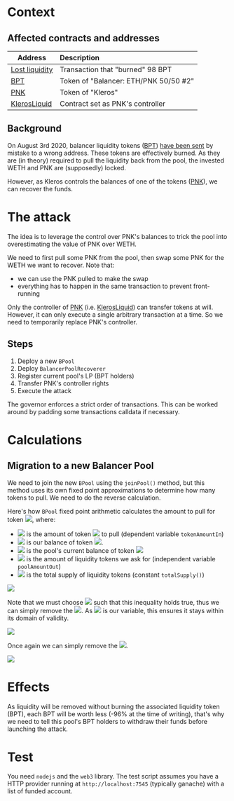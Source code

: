 # Context

## Affected contracts and addresses

|                                                    Address                                                     | Description                           |
| -------------------------------------------------------------------------------------------------------------- |:------------------------------------- |
| [Lost liquidity](https://etherscan.io/tx/0xbb26dbc1a8da0a136d95276bf6193244ca07075db8fbb8a9d56cfdd90571af90)   | Transaction that "burned" 98 BPT      |
| [BPT](https://etherscan.io/token/0xc81d50c17754b379f1088574cf723be4fb00307d)                                   | Token of "Balancer: ETH/PNK 50/50 #2" |
| [PNK](https://etherscan.io/token/0x93ed3fbe21207ec2e8f2d3c3de6e058cb73bc04d)                                   | Token of "Kleros"                     |
| [KlerosLiquid](https://etherscan.io/address/0x988b3a538b618c7a603e1c11ab82cd16dbe28069)                        | Contract set as PNK's controller      |

## Background

On August 3rd 2020, balancer liquidity tokens ([BPT](https://etherscan.io/token/0xc81d50c17754b379f1088574cf723be4fb00307d)) [have been sent](https://etherscan.io/tx/0xbb26dbc1a8da0a136d95276bf6193244ca07075db8fbb8a9d56cfdd90571af90) by mistake to a wrong address.
These tokens are effectively burned. As they are (in theory) required to pull the liquidity back from the pool, the invested WETH and PNK are (supposedly) locked.

However, as Kleros controls the balances of one of the tokens ([PNK](https://etherscan.io/token/0x93ed3fbe21207ec2e8f2d3c3de6e058cb73bc04d)), we can recover the funds.

# The attack

The idea is to leverage the control over PNK's balances to trick the pool into overestimating the value of PNK over WETH.

We need to first pull some PNK from the pool, then swap some PNK for the WETH we want to recover. Note that:
- we can use the PNK pulled to make the swap
- everything has to happen in the same transaction to prevent front-running

Only the controller of [PNK](https://etherscan.io/token/0x93ed3fbe21207ec2e8f2d3c3de6e058cb73bc04d) (i.e. [KlerosLiquid](https://etherscan.io/address/0x988b3a538b618c7a603e1c11ab82cd16dbe28069)) can transfer tokens at will. However, it can only execute a single arbitrary transaction at a time. So we need to temporarily replace PNK's controller.

## Steps

1. Deploy a new `BPool`
1. Deploy `BalancerPoolRecoverer`
1. Register current pool's LP (BPT holders)
1. Transfer PNK's controller rights
1. Execute the attack

The governor enforces a strict order of transactions. This can be worked around by padding some transactions calldata if necessary.

# Calculations

## Migration to a new Balancer Pool

We need to join the new `BPool` using the `joinPool()` method, but this method uses its own fixed point approximations to determine how many tokens to pull. We need to do the reverse calculation.

Here's how `BPool` fixed point arithmetic calculates the amount to pull for token <img src="https://latex.codecogs.com/svg.latex?t"/>, where:
- <img src="https://latex.codecogs.com/svg.latex?A_t"/> is the amount of token <img src="https://latex.codecogs.com/svg.latex?t"/> to pull (dependent variable `tokenAmountIn`)
- <img src="https://latex.codecogs.com/svg.latex?{A_t}'"/> is our balance of token <img src="https://latex.codecogs.com/svg.latex?t"/>.
- <img src="https://latex.codecogs.com/svg.latex?B_t"/> is the pool's current balance of token <img src="https://latex.codecogs.com/svg.latex?t"/>
- <img src="https://latex.codecogs.com/svg.latex?L_o"/> is the amount of liquidity tokens we ask for (independent variable `poolAmountOut`)
- <img src="https://latex.codecogs.com/svg.latex?L"/> is the total supply of liquidity tokens (constant `totalSupply()`)

<img src="https://latex.codecogs.com/svg.latex?{A_t}'\geq{A_t}=\left\lfloor\frac{\left\lfloor\frac{10^{18}L_o+\left\lfloor\frac{L}{2}\right\rfloor}{L}\right\rfloor{B_t}+5\cdot10^{17}}{10^{18}}\right\rfloor\quad\left(\approx\frac{L_o}{L}B_t\right)"/>

Note that we must choose <img src="https://latex.codecogs.com/svg.latex?L_o"/> such that this inequality holds true, thus we can simply remove the <img src="https://latex.codecogs.com/svg.latex?\lfloor\cdot\rfloor"/>. As <img src="https://latex.codecogs.com/svg.latex?L_o"/> is our variable, this ensures it stays within its domain of validity.

<img src="https://latex.codecogs.com/svg.latex?\begin{align*}&{A_t}'&\geq&\frac{\left\lfloor\frac{10^{18}L_o+\left\lfloor\frac{L}{2}\right\rfloor}{L}\right\rfloor{B_t}+5\cdot10^{17}}{10^{18}}\\\iff&\frac{10^{18}{A_t}'-5\cdot10^{17}}{B_t}&\geq&\left\lfloor\frac{10^{18}L_o+\left\lfloor\frac{L}{2}\right\rfloor}{L}\right\rfloor\end{align*}"/>

Once again we can simply remove the <img src="https://latex.codecogs.com/svg.latex?\lfloor\cdot\rfloor"/>.

<img src="https://latex.codecogs.com/svg.latex?\begin{align*}&\frac{10^{18}{A_t}'-5\cdot10^{17}}{B_t}&\geq&\frac{10^{18}L_o+\left\lfloor\frac{L}{2}\right\rfloor}{L}\\\iff&\frac{\frac{10^{18}{A_t}'-5\cdot10^{17}}{B_t}L-\left\lfloor\frac{L}{2}\right\rfloor}{10^{18}}&\geq&L_o\end{align*}"/>

# Effects

As liquidity will be removed without burning the associated liquidity token (BPT), each BPT will be worth less (-96% at the time of writing), that's why we need to tell this pool's BPT holders to withdraw their funds before launching the attack.

# Test

You need `nodejs` and the `web3` library.
The test script assumes you have a HTTP provider running at `http://localhost:7545` (typically ganache) with a list of funded account.
